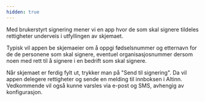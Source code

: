 ```yaml
---
hidden: true
---
```


Med brukerstyrt signering mener vi en app hvor de som skal signere tildeles rettigheter underveis i utfyllingen av skjemaet.

Typisk vil appen be skjemaeier om å oppgi fødselsnummer og etternavn for de de personene som skal signere, eventuel organisasjosnummer dersom noen med rett til å signere i en bedrift som skal signere.

Når skjemaet er ferdig fylt ut, trykker man på "Send til signering".
Da vil appen delegere rettigheter og sende en melding til innboksen i Altinn.
Vedkommende vil også kunne varsles via e-post og SMS, avhengig av konfigurasjon.
